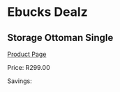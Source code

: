 
# Ebucks Dealz
## Storage Ottoman Single
[Product Page](https://www.ebucks.com/web/shop/productSelected.do?prodId=1144867017&catId=1130195724)

Price: R299.00

Savings: 


	